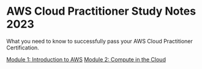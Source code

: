 # AWS Cloud Practitioner Study Notes 2023
What you need to know to successfully pass your AWS Cloud Practitioner Certification.

[Module 1: Introduction to AWS](./module-1.md)
[Module 2: Compute in the Cloud](./module-2.md)
